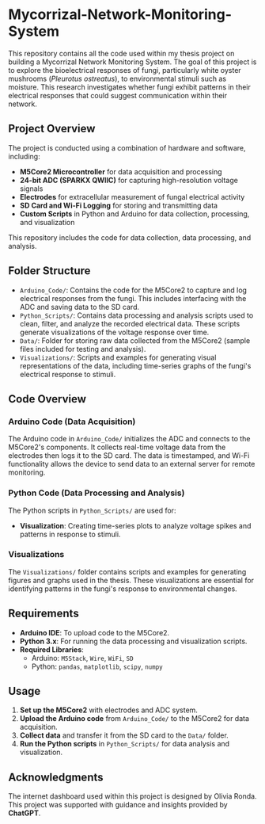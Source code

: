 # Mycorrizal-Network-Monitoring-System
This repository contains all the code used within my thesis project on building a Mycorrizal Network Monitoring System.
The goal of this project is to explore the bioelectrical responses of fungi, particularly white oyster mushrooms (*Pleurotus ostreatus*), to  environmental stimuli such as moisture. This research investigates whether fungi exhibit patterns in their electrical responses that could suggest communication within their network.

## Project Overview

The project is conducted using a combination of hardware and software, including:
- **M5Core2 Microcontroller** for data acquisition and processing
- **24-bit ADC (SPARKX QWIIC)** for capturing high-resolution voltage signals
- **Electrodes** for extracellular measurement of fungal electrical activity
- **SD Card and Wi-Fi Logging** for storing and transmitting data
- **Custom Scripts** in Python and Arduino for data collection, processing, and visualization

This repository includes the code for data collection, data processing, and analysis.

## Folder Structure

- `Arduino_Code/`: Contains the code for the M5Core2 to capture and log electrical responses from the fungi. This includes interfacing with the ADC and saving data to the SD card.
- `Python_Scripts/`: Contains data processing and analysis scripts used to clean, filter, and analyze the recorded electrical data. These scripts generate visualizations of the voltage response over time.
- `Data/`: Folder for storing raw data collected from the M5Core2 (sample files included for testing and analysis).
- `Visualizations/`: Scripts and examples for generating visual representations of the data, including time-series graphs of the fungi's electrical response to stimuli.

## Code Overview

### Arduino Code (Data Acquisition)

The Arduino code in `Arduino_Code/` initializes the ADC and connects to the M5Core2's components. It collects real-time voltage data from the electrodes then logs it to the SD card. The data is timestamped, and Wi-Fi functionality allows the device to send data to an external server for remote monitoring.

### Python Code (Data Processing and Analysis)

The Python scripts in `Python_Scripts/` are used for:
- **Visualization**: Creating time-series plots to analyze voltage spikes and patterns in response to stimuli.

### Visualizations

The `Visualizations/` folder contains scripts and examples for generating figures and graphs used in the thesis. These visualizations are essential for identifying patterns in the fungi's response to environmental changes.

## Requirements

- **Arduino IDE**: To upload code to the M5Core2.
- **Python 3.x**: For running the data processing and visualization scripts.
- **Required Libraries**:
  - Arduino: `M5Stack`, `Wire`, `WiFi`, `SD`
  - Python: `pandas`, `matplotlib`, `scipy`, `numpy`

## Usage

1. **Set up the M5Core2** with electrodes and ADC system.
2. **Upload the Arduino code** from `Arduino_Code/` to the M5Core2 for data acquisition.
3. **Collect data** and transfer it from the SD card to the `Data/` folder.
4. **Run the Python scripts** in `Python_Scripts/` for data analysis and visualization.

## Acknowledgments

The internet dashboard used within this project is designed by Olivia Ronda. 
This project was supported with guidance and insights provided by **ChatGPT**.


